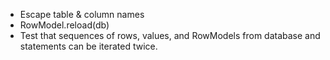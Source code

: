 - Escape table & column names
- RowModel.reload(db)
- Test that sequences of rows, values, and RowModels from database and statements can be iterated twice.
